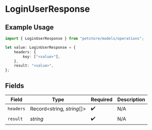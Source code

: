 # LoginUserResponse

## Example Usage

```typescript
import { LoginUserResponse } from "petstore/models/operations";

let value: LoginUserResponse = {
    headers: {
        key: ["<value>"],
    },
    result: "<value>",
};
```

## Fields

| Field                      | Type                       | Required                   | Description                |
| -------------------------- | -------------------------- | -------------------------- | -------------------------- |
| `headers`                  | Record<string, *string*[]> | :heavy_check_mark:         | N/A                        |
| `result`                   | *string*                   | :heavy_check_mark:         | N/A                        |